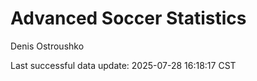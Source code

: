 # Advanced Soccer Statistics
Denis Ostroushko

<!-- gfm -->

Last successful data update: 2025-07-28 16:18:17 CST
